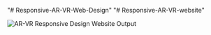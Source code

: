 "# Responsive-AR-VR-Web-Design" 
"# Responsive-AR-VR-website" 




![AR-VR Responsive Design Website Output](https://user-images.githubusercontent.com/45479710/121647376-f72fe500-cab3-11eb-8c1b-0789d214e568.png)
